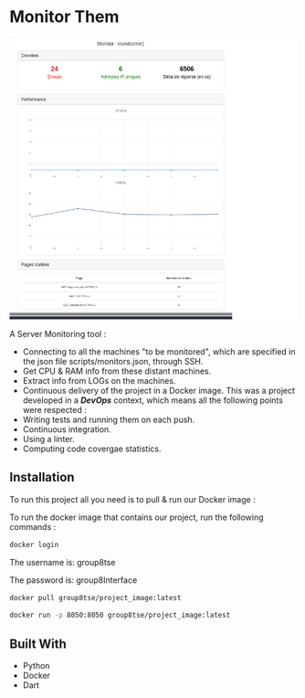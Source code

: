 # Monitor Them
![monitor]  

A Server Monitoring tool :
* Connecting to all the machines "to be monitored", which are specified in the json file scripts/monitors.json, through SSH.
* Get CPU & RAM info from these distant machines.
* Extract info from LOGs on the machines.
* Continuous delivery of the project in a Docker image.
This was a project developed in a ***DevOps*** context, which means all the following points were respected : 
* Writing tests and running them on each push.
* Continuous integration.
* Using a linter.
* Computing code covergae statistics.

## Installation
To run this project all you need is to pull & run our Docker image :

To run the docker image that contains our project, run the following commands :

```bash
docker login
```
The username is: group8tse

The password is: group8Interface

```bash
docker pull group8tse/project_image:latest
```
```bash
docker run -p 8050:8050 group8tse/project_image:latest
```

## Built With
* Python
* Docker
* Dart

[monitor]: images/landing.png
